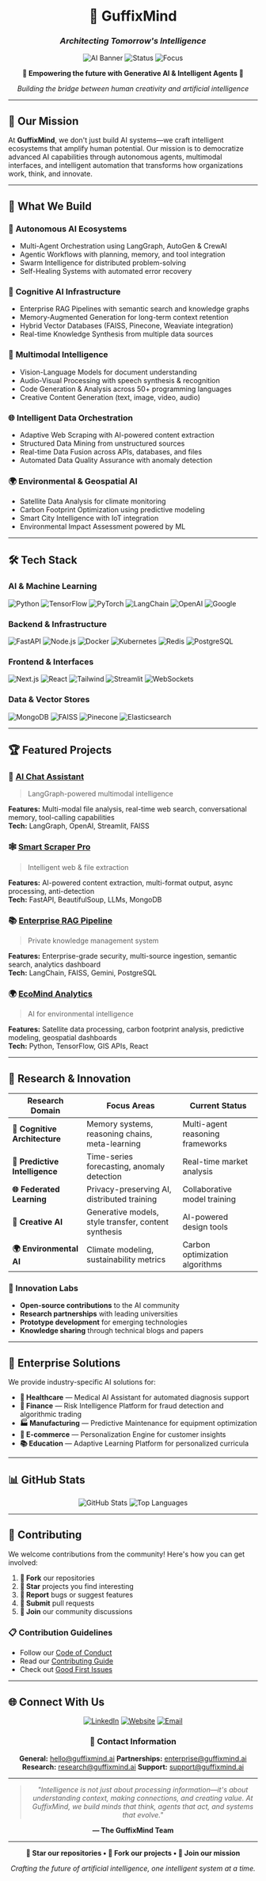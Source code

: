 <div align="center">

# 🧠 GuffixMind
### *Architecting Tomorrow's Intelligence*

![AI Banner](https://img.shields.io/badge/AI-Powered-blue?style=for-the-badge&logo=openai&logoColor=white)
![Status](https://img.shields.io/badge/Status-Innovating-green?style=for-the-badge)
![Focus](https://img.shields.io/badge/Focus-AGI%20Research-purple?style=for-the-badge)

**🌟 Empowering the future with Generative AI & Intelligent Agents 🌟**

*Building the bridge between human creativity and artificial intelligence*

</div>

---

## 🎯 Our Mission

At **GuffixMind**, we don't just build AI systems—we craft intelligent ecosystems that amplify human potential. Our mission is to democratize advanced AI capabilities through autonomous agents, multimodal interfaces, and intelligent automation that transforms how organizations work, think, and innovate.

---

## 🚀 What We Build

### 🤖 **Autonomous AI Ecosystems**
- Multi-Agent Orchestration using LangGraph, AutoGen & CrewAI
- Agentic Workflows with planning, memory, and tool integration
- Swarm Intelligence for distributed problem-solving
- Self-Healing Systems with automated error recovery

### 🧠 **Cognitive AI Infrastructure**
- Enterprise RAG Pipelines with semantic search and knowledge graphs
- Memory-Augmented Generation for long-term context retention
- Hybrid Vector Databases (FAISS, Pinecone, Weaviate integration)
- Real-time Knowledge Synthesis from multiple data sources

### 🎨 **Multimodal Intelligence**
- Vision-Language Models for document understanding
- Audio-Visual Processing with speech synthesis & recognition
- Code Generation & Analysis across 50+ programming languages
- Creative Content Generation (text, image, video, audio)

### 🌐 **Intelligent Data Orchestration**
- Adaptive Web Scraping with AI-powered content extraction
- Structured Data Mining from unstructured sources
- Real-time Data Fusion across APIs, databases, and files
- Automated Data Quality Assurance with anomaly detection

### 🌍 **Environmental & Geospatial AI**
- Satellite Data Analysis for climate monitoring
- Carbon Footprint Optimization using predictive modeling
- Smart City Intelligence with IoT integration
- Environmental Impact Assessment powered by ML

---

## 🛠 Tech Stack

### AI & Machine Learning
![Python](https://img.shields.io/badge/Python-3776AB?style=flat-square&logo=python&logoColor=white)
![TensorFlow](https://img.shields.io/badge/TensorFlow-FF6F00?style=flat-square&logo=tensorflow&logoColor=white)
![PyTorch](https://img.shields.io/badge/PyTorch-EE4C2C?style=flat-square&logo=pytorch&logoColor=white)
![LangChain](https://img.shields.io/badge/LangChain-000000?style=flat-square&logo=chainlink&logoColor=white)
![OpenAI](https://img.shields.io/badge/OpenAI-412991?style=flat-square&logo=openai&logoColor=white)
![Google](https://img.shields.io/badge/Gemini-4285F4?style=flat-square&logo=google&logoColor=white)

### Backend & Infrastructure
![FastAPI](https://img.shields.io/badge/FastAPI-009688?style=flat-square&logo=fastapi&logoColor=white)
![Node.js](https://img.shields.io/badge/Node.js-339933?style=flat-square&logo=node.js&logoColor=white)
![Docker](https://img.shields.io/badge/Docker-2496ED?style=flat-square&logo=docker&logoColor=white)
![Kubernetes](https://img.shields.io/badge/Kubernetes-326CE5?style=flat-square&logo=kubernetes&logoColor=white)
![Redis](https://img.shields.io/badge/Redis-DC382D?style=flat-square&logo=redis&logoColor=white)
![PostgreSQL](https://img.shields.io/badge/PostgreSQL-336791?style=flat-square&logo=postgresql&logoColor=white)

### Frontend & Interfaces
![Next.js](https://img.shields.io/badge/Next.js-000000?style=flat-square&logo=next.js&logoColor=white)
![React](https://img.shields.io/badge/React-61DAFB?style=flat-square&logo=react&logoColor=black)
![Tailwind](https://img.shields.io/badge/Tailwind-38B2AC?style=flat-square&logo=tailwind-css&logoColor=white)
![Streamlit](https://img.shields.io/badge/Streamlit-FF4B4B?style=flat-square&logo=streamlit&logoColor=white)
![WebSockets](https://img.shields.io/badge/WebSockets-010101?style=flat-square&logo=socket.io&logoColor=white)

### Data & Vector Stores
![MongoDB](https://img.shields.io/badge/MongoDB-47A248?style=flat-square&logo=mongodb&logoColor=white)
![FAISS](https://img.shields.io/badge/FAISS-FF6B6B?style=flat-square&logo=meta&logoColor=white)
![Pinecone](https://img.shields.io/badge/Pinecone-000000?style=flat-square&logo=pinecone&logoColor=white)
![Elasticsearch](https://img.shields.io/badge/Elasticsearch-005571?style=flat-square&logo=elasticsearch&logoColor=white)

---

## 🏆 Featured Projects

### 🤖 [AI Chat Assistant](https://github.com/GuffixMind/ai-chat-assistant)
> LangGraph-powered multimodal intelligence

**Features:** Multi-modal file analysis, real-time web search, conversational memory, tool-calling capabilities  
**Tech:** LangGraph, OpenAI, Streamlit, FAISS

### 🕸️ [Smart Scraper Pro](https://github.com/GuffixMind/smart-scraper)
> Intelligent web & file extraction

**Features:** AI-powered content extraction, multi-format output, async processing, anti-detection  
**Tech:** FastAPI, BeautifulSoup, LLMs, MongoDB

### 📚 [Enterprise RAG Pipeline](https://github.com/GuffixMind/rag-pipeline-starter)
> Private knowledge management system

**Features:** Enterprise-grade security, multi-source ingestion, semantic search, analytics dashboard  
**Tech:** LangChain, FAISS, Gemini, PostgreSQL

### 🌍 [EcoMind Analytics](https://github.com/GuffixMind/ecomind-analytics)
> AI for environmental intelligence

**Features:** Satellite data processing, carbon footprint analysis, predictive modeling, geospatial dashboards  
**Tech:** Python, TensorFlow, GIS APIs, React

---

## 🔬 Research & Innovation

| Research Domain | Focus Areas | Current Status |
|----------------|-------------|----------------|
| **🧠 Cognitive Architecture** | Memory systems, reasoning chains, meta-learning | Multi-agent reasoning frameworks |
| **🔮 Predictive Intelligence** | Time-series forecasting, anomaly detection | Real-time market analysis |
| **🌐 Federated Learning** | Privacy-preserving AI, distributed training | Collaborative model training |
| **🎨 Creative AI** | Generative models, style transfer, content synthesis | AI-powered design tools |
| **🌍 Environmental AI** | Climate modeling, sustainability metrics | Carbon optimization algorithms |

### 🧪 Innovation Labs
- **Open-source contributions** to the AI community
- **Research partnerships** with leading universities
- **Prototype development** for emerging technologies
- **Knowledge sharing** through technical blogs and papers

---

## 🏢 Enterprise Solutions

We provide industry-specific AI solutions for:

- **🏥 Healthcare** — Medical AI Assistant for automated diagnosis support
- **🏦 Finance** — Risk Intelligence Platform for fraud detection and algorithmic trading
- **🏭 Manufacturing** — Predictive Maintenance for equipment optimization
- **🛒 E-commerce** — Personalization Engine for customer insights
- **📚 Education** — Adaptive Learning Platform for personalized curricula

---

## 📊 GitHub Stats

<div align="center">

![GitHub Stats](https://github-readme-stats.vercel.app/api?username=sidhyaashu&show_icons=true&theme=radical)
![Top Languages](https://github-readme-stats.vercel.app/api/top-langs/?username=sidhyaashu&layout=compact&theme=radical)

</div>

---

## 🤝 Contributing

We welcome contributions from the community! Here's how you can get involved:

1. **🍴 Fork** our repositories
2. **🌟 Star** projects you find interesting
3. **🐛 Report** bugs or suggest features
4. **📝 Submit** pull requests
5. **💬 Join** our community discussions

### 📋 Contribution Guidelines
- Follow our [Code of Conduct](https://github.com/guffixmind/.github/blob/main/CODE_OF_CONDUCT.md)
- Read our [Contributing Guide](https://github.com/guffixmind/.github/blob/main/CONTRIBUTING.md)
- Check out [Good First Issues](https://github.com/search?q=org%3Aguffixmind+label%3A%22good+first+issue%22+state%3Aopen&type=Issues)

---

## 🌐 Connect With Us

<div align="center">

[![LinkedIn](https://img.shields.io/badge/LinkedIn-0077B5?style=for-the-badge&logo=linkedin&logoColor=white)](https://www.linkedin.com/company/guffixmind)
[![Website](https://img.shields.io/badge/Website-000000?style=for-the-badge&logo=About.me&logoColor=white)](https://guffixmind.ai)
[![Email](https://img.shields.io/badge/Email-D14836?style=for-the-badge&logo=gmail&logoColor=white)](mailto:guffixmind@gmail.com)

### 📧 Contact Information
**General:** hello@guffixmind.ai
**Partnerships:** enterprise@guffixmind.ai
**Research:** research@guffixmind.ai
**Support:** support@guffixmind.ai

</div>

---

<div align="center">

> *"Intelligence is not just about processing information—it's about understanding context, making connections, and creating value. At GuffixMind, we build minds that think, agents that act, and systems that evolve."*

**— The GuffixMind Team**

---

**🌟 Star our repositories • 🍴 Fork our projects • 🤝 Join our mission**

*Crafting the future of artificial intelligence, one intelligent system at a time.*

</div>
